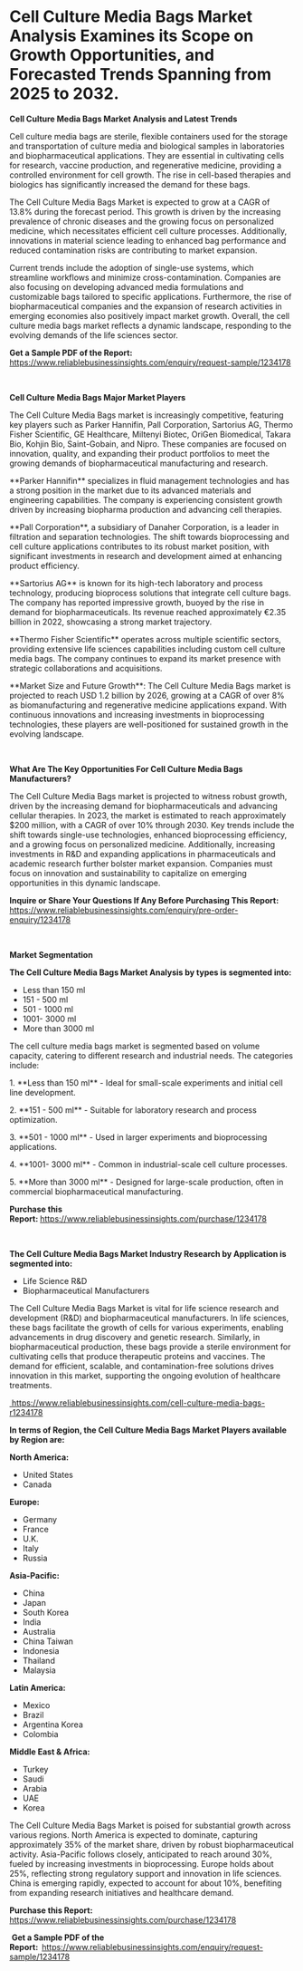 <p><h1>Cell Culture Media Bags Market Analysis Examines its Scope on Growth Opportunities, and Forecasted Trends Spanning from 2025 to 2032.</h1></p><p><strong>Cell Culture Media Bags Market Analysis and Latest Trends</strong></p>
<p><p>Cell culture media bags are sterile, flexible containers used for the storage and transportation of culture media and biological samples in laboratories and biopharmaceutical applications. They are essential in cultivating cells for research, vaccine production, and regenerative medicine, providing a controlled environment for cell growth. The rise in cell-based therapies and biologics has significantly increased the demand for these bags.</p><p>The Cell Culture Media Bags Market is expected to grow at a CAGR of 13.8% during the forecast period. This growth is driven by the increasing prevalence of chronic diseases and the growing focus on personalized medicine, which necessitates efficient cell culture processes. Additionally, innovations in material science leading to enhanced bag performance and reduced contamination risks are contributing to market expansion. </p><p>Current trends include the adoption of single-use systems, which streamline workflows and minimize cross-contamination. Companies are also focusing on developing advanced media formulations and customizable bags tailored to specific applications. Furthermore, the rise of biopharmaceutical companies and the expansion of research activities in emerging economies also positively impact market growth. Overall, the cell culture media bags market reflects a dynamic landscape, responding to the evolving demands of the life sciences sector.</p></p>
<p><strong>Get a Sample PDF of the Report:&nbsp;</strong> <a href="https://www.reliablebusinessinsights.com/enquiry/request-sample/1234178?utm_campaign=3134&utm_medium=2&utm_source=Github&utm_content=ia&utm_term=13042025&utm_id=cell-culture-media-bags">https://www.reliablebusinessinsights.com/enquiry/request-sample/1234178</a></p>
<p>&nbsp;</p>
<p><strong>Cell Culture Media Bags Major Market Players</strong></p>
<p><p>The Cell Culture Media Bags market is increasingly competitive, featuring key players such as Parker Hannifin, Pall Corporation, Sartorius AG, Thermo Fisher Scientific, GE Healthcare, Miltenyi Biotec, OriGen Biomedical, Takara Bio, Kohjin Bio, Saint-Gobain, and Nipro. These companies are focused on innovation, quality, and expanding their product portfolios to meet the growing demands of biopharmaceutical manufacturing and research.</p><p>**Parker Hannifin** specializes in fluid management technologies and has a strong position in the market due to its advanced materials and engineering capabilities. The company is experiencing consistent growth driven by increasing biopharma production and advancing cell therapies.</p><p>**Pall Corporation**, a subsidiary of Danaher Corporation, is a leader in filtration and separation technologies. The shift towards bioprocessing and cell culture applications contributes to its robust market position, with significant investments in research and development aimed at enhancing product efficiency.</p><p>**Sartorius AG** is known for its high-tech laboratory and process technology, producing bioprocess solutions that integrate cell culture bags. The company has reported impressive growth, buoyed by the rise in demand for biopharmaceuticals. Its revenue reached approximately €2.35 billion in 2022, showcasing a strong market trajectory.</p><p>**Thermo Fisher Scientific** operates across multiple scientific sectors, providing extensive life sciences capabilities including custom cell culture media bags. The company continues to expand its market presence with strategic collaborations and acquisitions.</p><p>**Market Size and Future Growth**: The Cell Culture Media Bags market is projected to reach USD 1.2 billion by 2026, growing at a CAGR of over 8% as biomanufacturing and regenerative medicine applications expand. With continuous innovations and increasing investments in bioprocessing technologies, these players are well-positioned for sustained growth in the evolving landscape.</p></p>
<p>&nbsp;</p>
<p><strong>What Are The Key Opportunities For Cell Culture Media Bags Manufacturers?</strong></p>
<p><p>The Cell Culture Media Bags market is projected to witness robust growth, driven by the increasing demand for biopharmaceuticals and advancing cellular therapies. In 2023, the market is estimated to reach approximately $200 million, with a CAGR of over 10% through 2030. Key trends include the shift towards single-use technologies, enhanced bioprocessing efficiency, and a growing focus on personalized medicine. Additionally, increasing investments in R&D and expanding applications in pharmaceuticals and academic research further bolster market expansion. Companies must focus on innovation and sustainability to capitalize on emerging opportunities in this dynamic landscape.</p></p>
<p><strong>Inquire or Share Your Questions If Any Before Purchasing This Report:</strong> <a href="https://www.reliablebusinessinsights.com/enquiry/pre-order-enquiry/1234178?utm_campaign=3134&utm_medium=2&utm_source=Github&utm_content=ia&utm_term=13042025&utm_id=cell-culture-media-bags">https://www.reliablebusinessinsights.com/enquiry/pre-order-enquiry/1234178</a></p>
<p>&nbsp;</p>
<p><strong>Market Segmentation</strong></p>
<p><strong>The Cell Culture Media Bags Market Analysis by types is segmented into:</strong></p>
<p><ul><li>Less than 150 ml</li><li>151 - 500 ml</li><li>501 - 1000 ml</li><li>1001- 3000 ml</li><li>More than 3000 ml</li></ul></p>
<p><p>The cell culture media bags market is segmented based on volume capacity, catering to different research and industrial needs. The categories include: </p><p>1. **Less than 150 ml** - Ideal for small-scale experiments and initial cell line development.</p><p>2. **151 - 500 ml** - Suitable for laboratory research and process optimization.</p><p>3. **501 - 1000 ml** - Used in larger experiments and bioprocessing applications.</p><p>4. **1001- 3000 ml** - Common in industrial-scale cell culture processes.</p><p>5. **More than 3000 ml** - Designed for large-scale production, often in commercial biopharmaceutical manufacturing.</p></p>
<p><strong>Purchase this Report:&nbsp;</strong><a href="https://www.reliablebusinessinsights.com/purchase/1234178?utm_campaign=3134&utm_medium=2&utm_source=Github&utm_content=ia&utm_term=13042025&utm_id=cell-culture-media-bags">https://www.reliablebusinessinsights.com/purchase/1234178</a></p>
<p>&nbsp;</p>
<p><strong>The Cell Culture Media Bags Market Industry Research by Application is segmented into:</strong></p>
<p><ul><li>Life Science R&D</li><li>Biopharmaceutical Manufacturers</li></ul></p>
<p><p>The Cell Culture Media Bags Market is vital for life science research and development (R&D) and biopharmaceutical manufacturers. In life sciences, these bags facilitate the growth of cells for various experiments, enabling advancements in drug discovery and genetic research. Similarly, in biopharmaceutical production, these bags provide a sterile environment for cultivating cells that produce therapeutic proteins and vaccines. The demand for efficient, scalable, and contamination-free solutions drives innovation in this market, supporting the ongoing evolution of healthcare treatments.</p></p>
<p><a href="https://www.reliablebusinessinsights.com/cell-culture-media-bags-r1234178?utm_campaign=3134&utm_medium=2&utm_source=Github&utm_content=ia&utm_term=13042025&utm_id=cell-culture-media-bags">&nbsp;https://www.reliablebusinessinsights.com/cell-culture-media-bags-r1234178</a></p>
<p><strong>In terms of Region, the Cell Culture Media Bags Market Players available by Region are:</strong></p>
<p>
    <p> <strong> North America: </strong>
        <ul>
            <li>United States</li>
            <li>Canada</li>
        </ul>
        </p> 
    <p> <strong> Europe: </strong>
        <ul>
            <li>Germany</li>
            <li>France</li>
            <li>U.K.</li>
            <li>Italy</li>
            <li>Russia</li>
        </ul>
        </p> 
    <p> <strong> Asia-Pacific: </strong>
        <ul>
            <li>China</li>
            <li>Japan</li>
            <li>South Korea</li>
            <li>India</li>
            <li>Australia</li>
            <li>China Taiwan</li>
            <li>Indonesia</li>
            <li>Thailand</li>
            <li>Malaysia</li>
        </ul>
        </p> 
    <p> <strong> Latin America: </strong>
        <ul>
            <li>Mexico</li>
            <li>Brazil</li>
            <li>Argentina Korea</li>
            <li>Colombia</li>
        </ul>
        </p> 
    <p> <strong> Middle East & Africa: </strong>
        <ul>
            <li>Turkey</li>
            <li>Saudi</li>
            <li>Arabia</li>
            <li>UAE</li>
            <li>Korea</li>
        </ul>
    </p>
    </p>
<p><p>The Cell Culture Media Bags Market is poised for substantial growth across various regions. North America is expected to dominate, capturing approximately 35% of the market share, driven by robust biopharmaceutical activity. Asia-Pacific follows closely, anticipated to reach around 30%, fueled by increasing investments in bioprocessing. Europe holds about 25%, reflecting strong regulatory support and innovation in life sciences. China is emerging rapidly, expected to account for about 10%, benefiting from expanding research initiatives and healthcare demand.</p></p>
<p><strong>Purchase this Report: </strong><a href="https://www.reliablebusinessinsights.com/purchase/1234178?utm_campaign=3134&utm_medium=2&utm_source=Github&utm_content=ia&utm_term=13042025&utm_id=cell-culture-media-bags">https://www.reliablebusinessinsights.com/purchase/1234178</a></p>
<p>&nbsp;<strong>Get a Sample PDF of the Report:&nbsp;&nbsp;</strong><a href="https://www.reliablebusinessinsights.com/enquiry/request-sample/1234178?utm_campaign=3134&utm_medium=2&utm_source=Github&utm_content=ia&utm_term=13042025&utm_id=cell-culture-media-bags">https://www.reliablebusinessinsights.com/enquiry/request-sample/1234178</a></p>
<p><strong></strong></p>
<p><p></p><p></p><p></p></p>
